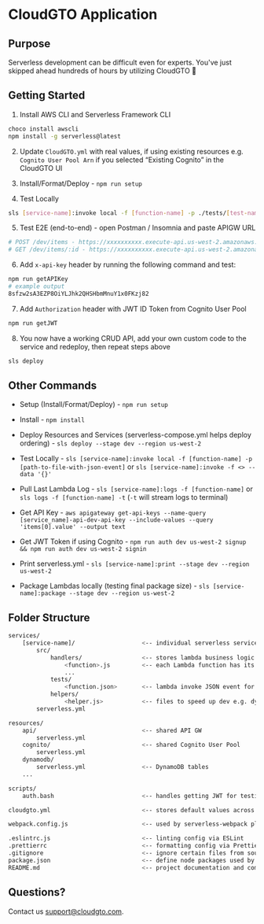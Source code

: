 # CloudGTO Application

## Purpose

Serverless development can be difficult even for experts. You've just skipped ahead hundreds of hours by utilizing CloudGTO 🍻

## Getting Started

1. Install AWS CLI and Serverless Framework CLI

```bash
choco install awscli
npm install -g serverless@latest
```

2. Update `CloudGTO.yml` with real values, if using existing resources e.g. `Cognito User Pool Arn` if you selected “Existing Cognito” in the CloudGTO UI

3. Install/Format/Deploy - `npm run setup`

4. Test Locally

```bash
sls [service-name]:invoke local -f [function-name] -p ./tests/[test-name].json
```

5. Test E2E (end-to-end) - open Postman / Insomnia and paste APIGW URL

```bash
# POST /dev/items - https://xxxxxxxxxx.execute-api.us-west-2.amazonaws.com/dev/accounts
# GET /dev/items/:id - https://xxxxxxxxxx.execute-api.us-west-2.amazonaws.com/dev/accounts/1234
```

6. Add `x-api-key` header by running the following command and test:

```bash
npm run getAPIKey
# example output
8sfzw2sA3EZP8OiYLJhk2QHSHbmMnuY1x0FKzj82
```

7. Add `Authorization` header with JWT ID Token from Cognito User Pool

```bash
npm run getJWT
```

8. You now have a working CRUD API, add your own custom code to the service and redeploy, then repeat steps above

```bash
sls deploy
```

## Other Commands

* Setup (Install/Format/Deploy) - `npm run setup`

* Install - `npm install`

* Deploy Resources and Services (serverless-compose.yml helps deploy ordering) - `sls deploy --stage dev --region us-west-2`

* Test Locally - `sls [service-name]:invoke local -f [function-name] -p [path-to-file-with-json-event]` or `sls [service-name]:invoke -f <> --data '{}'`

* Pull Last Lambda Log - `sls [service-name]:logs -f [function-name]` or `sls logs -f [function-name] -t` (`-t` will stream logs to terminal)

* Get API Key - `aws apigateway get-api-keys --name-query [service_name]-api-dev-api-key --include-values --query 'items[0].value' --output text`

* Get JWT Token if using Cognito - `npm run auth dev us-west-2 signup && npm run auth dev us-west-2 signin`

* Print serverless.yml - `sls [service-name]:print --stage dev --region us-west-2`

* Package Lambdas locally (testing final package size) - `sls [service-name]:package --stage dev --region us-west-2`

## Folder Structure

```bash
services/
    [service-name]/                   <-- individual serverless service
        src/
            handlers/                 <-- stores lambda business logic files
                <function>.js         <-- each Lambda function has its own handler file
                ...
            tests/
                <function.json>       <-- lambda invoke JSON event for local testing
            helpers/
                <helper.js>           <-- files to speed up dev e.g. dynamodb
        serverless.yml

resources/
    api/                              <-- shared API GW
        serverless.yml
    cognito/                          <-- shared Cognito User Pool
        serverless.yml
    dynamodb/
        serverless.yml                <-- DynamoDB tables
    ...

scripts/
    auth.bash                         <-- handles getting JWT for testing cognito secured APIs

cloudgto.yml                          <-- stores default values across serverless.yml files and existing resource values

webpack.config.js                     <-- used by serverless-webpack plugin for optimizing Lambda packages

.eslintrc.js                          <-- linting config via ESLint
.prettierrc                           <-- formatting config via Prettier
.gitignore                            <-- ignore certain files from source control
package.json                          <-- define node packages used by Lambdas and helper scripts
README.md                             <-- project documentation and commands for test, deploy, install, etc
```

## Questions?

Contact us [support@cloudgto.com](mailto:support@cloudgto.com).
